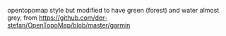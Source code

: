 
opentopomap style but modified to have green (forest) and water almost grey, from https://github.com/der-stefan/OpenTopoMap/blob/master/garmin

